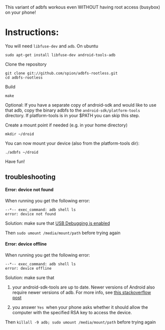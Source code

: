 This variant of adbfs workous even WITHOUT having root access (busybox) on your phone!

Instructions:
=============

You will need `libfuse-dev` and `adb`. On ubuntu
    
    sudo apt-get install libfuse-dev android-tools-adb

Clone the repository 

    git clone git://github.com/spion/adbfs-rootless.git
    cd adbfs-rootless    

Build

    make

Optional: If you have a separate copy of android-sdk and would
like to use that adb, copy the binary adbfs to the `android-sdk/platform-tools`
directory. If platform-tools is in your $PATH you can skip this step.

Create a mount point if needed (e.g. in your home directory)

    mkdir ~/droid

You can now mount your device (also from the platform-tools dir):

    ./adbfs ~/droid

Have fun!

## troubleshooting

#### Error: device not found

When running you get the following error:

```
--*-- exec_command: adb shell ls
error: device not found
```

Solution: make sure that [USB Debugging is enabled][enable-usb-debug]

Then `sudo umount /media/mount/path` before trying again

#### Error: device offline

When running you get the following error:

```
--*-- exec_command: adb shell ls
error: device offline
```

Solution: make sure that 

1. your android-sdk-tools are up to date. Newer versions
   of Android also require newer versions of adb. For more info, see 
   [this stackoverflow post][error-device-offline]

2. you answer `Yes `when your phone asks whether it should allow the 
   computer with the specified RSA key to access the device.

Then `killall -9 adb; sudo umount /media/mount/path` before trying again


[enable-usb-debug]: http://www.droidviews.com/how-to-enable-developer-optionsusb-debugging-mode-on-devices-with-android-4-2-jelly-bean/
[error-device-offline]: http://stackoverflow.com/questions/10680417/error-device-offline
